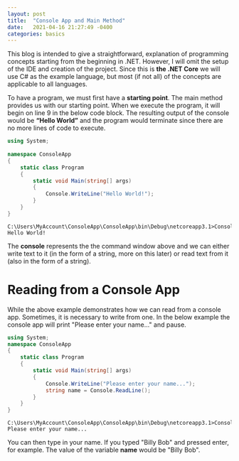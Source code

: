 ```yaml
---
layout: post
title:  "Console App and Main Method"
date:   2021-04-16 21:27:49 -0400
categories: basics
---
```


This blog is intended to give a straightforward, explanation of programming concepts starting from the beginning in .NET. However, I will omit the setup of the IDE and creation of the project. Since this is **the .NET Core** we will use C# as the example language, but most (if not all) of the concepts are applicable to all languages.

To have a program, we must first have a **starting point**. The main method provides us with our starting point. When we execute the program, it will begin on line 9 in the below code block. The resulting output of the console would be **“Hello World”** and the program would terminate since there are no more lines of code to execute.

```csharp
using System;
 
namespace ConsoleApp
{
    static class Program
    {
        static void Main(string[] args)
        {
            Console.WriteLine("Hello World!");
        }
    }
}
```

```console
C:\Users\MyAccount\ConsoleApp\ConsoleApp\bin\Debug\netcoreapp3.1>ConsoleApp.exe
Hello World!
```

The **console** represents the the command window above and we can either write text to it (in the form of a string, more on this later) or read text from it (also in the form of a string).

# Reading from a Console App

While the above example demonstrates how we can read from a console app. Sometimes, it is necessary to write from one.  In the below example the console app will print "Please enter your name..." and pause.

```csharp
using System;
namespace ConsoleApp
{
    static class Program
    {
        static void Main(string[] args)
        {
            Console.WriteLine("Please enter your name...");
            string name = Console.ReadLine();
        }
    }
}
```

```console
C:\Users\MyAccount\ConsoleApp\ConsoleApp\bin\Debug\netcoreapp3.1>ConsoleApp.exe
Please enter your name...
```

You can then type in your name.  If you typed "Billy Bob" and pressed enter, for example.  The value of the variable **name** would be "Billy Bob".